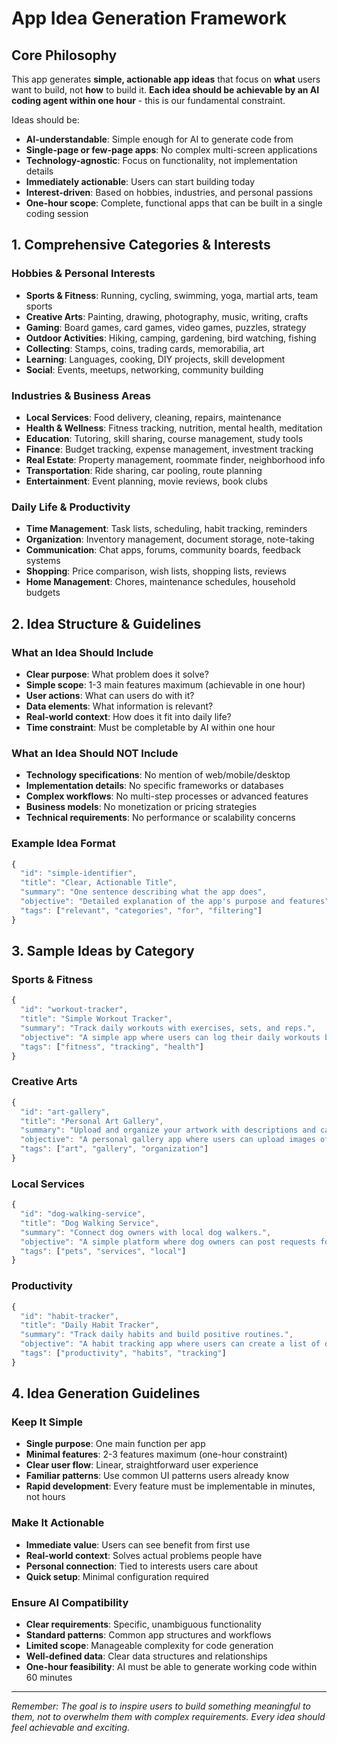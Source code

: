# App Idea Generation Framework

## Core Philosophy

This app generates **simple, actionable app ideas** that focus on **what** users want to build, not **how** to build it. **Each idea should be achievable by an AI coding agent within one hour** - this is our fundamental constraint.

Ideas should be:

- **AI-understandable**: Simple enough for AI to generate code from
- **Single-page or few-page apps**: No complex multi-screen applications
- **Technology-agnostic**: Focus on functionality, not implementation details
- **Immediately actionable**: Users can start building today
- **Interest-driven**: Based on hobbies, industries, and personal passions
- **One-hour scope**: Complete, functional apps that can be built in a single coding session

## 1. Comprehensive Categories & Interests

### Hobbies & Personal Interests
- **Sports & Fitness**: Running, cycling, swimming, yoga, martial arts, team sports
- **Creative Arts**: Painting, drawing, photography, music, writing, crafts
- **Gaming**: Board games, card games, video games, puzzles, strategy
- **Outdoor Activities**: Hiking, camping, gardening, bird watching, fishing
- **Collecting**: Stamps, coins, trading cards, memorabilia, art
- **Learning**: Languages, cooking, DIY projects, skill development
- **Social**: Events, meetups, networking, community building

### Industries & Business Areas
- **Local Services**: Food delivery, cleaning, repairs, maintenance
- **Health & Wellness**: Fitness tracking, nutrition, mental health, meditation
- **Education**: Tutoring, skill sharing, course management, study tools
- **Finance**: Budget tracking, expense management, investment tracking
- **Real Estate**: Property management, roommate finder, neighborhood info
- **Transportation**: Ride sharing, car pooling, route planning
- **Entertainment**: Event planning, movie reviews, book clubs

### Daily Life & Productivity
- **Time Management**: Task lists, scheduling, habit tracking, reminders
- **Organization**: Inventory management, document storage, note-taking
- **Communication**: Chat apps, forums, community boards, feedback systems
- **Shopping**: Price comparison, wish lists, shopping lists, reviews
- **Home Management**: Chores, maintenance schedules, household budgets

## 2. Idea Structure & Guidelines

### What an Idea Should Include
- **Clear purpose**: What problem does it solve?
- **Simple scope**: 1-3 main features maximum (achievable in one hour)
- **User actions**: What can users do with it?
- **Data elements**: What information is relevant?
- **Real-world context**: How does it fit into daily life?
- **Time constraint**: Must be completable by AI within one hour

### What an Idea Should NOT Include
- **Technology specifications**: No mention of web/mobile/desktop
- **Implementation details**: No specific frameworks or databases
- **Complex workflows**: No multi-step processes or advanced features
- **Business models**: No monetization or pricing strategies
- **Technical requirements**: No performance or scalability concerns

### Example Idea Format
```typescript
{
  "id": "simple-identifier",
  "title": "Clear, Actionable Title",
  "summary": "One sentence describing what the app does",
  "objective": "Detailed explanation of the app's purpose and features",
  "tags": ["relevant", "categories", "for", "filtering"]
}
```

## 3. Sample Ideas by Category

### Sports & Fitness
```typescript
{
  "id": "workout-tracker",
  "title": "Simple Workout Tracker",
  "summary": "Track daily workouts with exercises, sets, and reps.",
  "objective": "A simple app where users can log their daily workouts by selecting exercises from a list and recording sets and reps. Users can view their workout history and track basic progress over time.",
  "tags": ["fitness", "tracking", "health"]
}
```

### Creative Arts
```typescript
{
  "id": "art-gallery",
  "title": "Personal Art Gallery",
  "summary": "Upload and organize your artwork with descriptions and categories.",
  "objective": "A personal gallery app where users can upload images of their artwork, add titles and descriptions, organize them into categories, and view their collection in a simple gallery format.",
  "tags": ["art", "gallery", "organization"]
}
```

### Local Services
```typescript
{
  "id": "dog-walking-service",
  "title": "Dog Walking Service",
  "summary": "Connect dog owners with local dog walkers.",
  "objective": "A simple platform where dog owners can post requests for dog walking services with location and time details, and local walkers can browse and respond to these requests.",
  "tags": ["pets", "services", "local"]
}
```

### Productivity
```typescript
{
  "id": "habit-tracker",
  "title": "Daily Habit Tracker",
  "summary": "Track daily habits and build positive routines.",
  "objective": "A habit tracking app where users can create a list of daily habits, mark them as completed each day, and view their progress over time with simple streak counters.",
  "tags": ["productivity", "habits", "tracking"]
}
```

## 4. Idea Generation Guidelines

### Keep It Simple
- **Single purpose**: One main function per app
- **Minimal features**: 2-3 features maximum (one-hour constraint)
- **Clear user flow**: Linear, straightforward user experience
- **Familiar patterns**: Use common UI patterns users already know
- **Rapid development**: Every feature must be implementable in minutes, not hours

### Make It Actionable
- **Immediate value**: Users can see benefit from first use
- **Real-world context**: Solves actual problems people have
- **Personal connection**: Tied to interests users care about
- **Quick setup**: Minimal configuration required

### Ensure AI Compatibility
- **Clear requirements**: Specific, unambiguous functionality
- **Standard patterns**: Common app structures and workflows
- **Limited scope**: Manageable complexity for code generation
- **Well-defined data**: Clear data structures and relationships
- **One-hour feasibility**: AI must be able to generate working code within 60 minutes

---

*Remember: The goal is to inspire users to build something meaningful to them, not to overwhelm them with complex requirements. Every idea should feel achievable and exciting.*